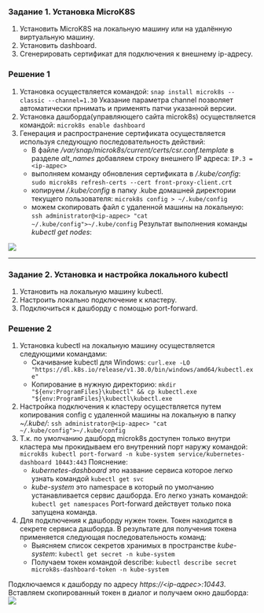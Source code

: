 ### Задание 1. Установка MicroK8S

1. Установить MicroK8S на локальную машину или на удалённую виртуальную машину.
2. Установить dashboard.
3. Сгенерировать сертификат для подключения к внешнему ip-адресу.

### Решение 1

1. Установка осуществляется командой: 
   ```snap install microk8s --classic --channel=1.30``` 
   Указание параметра channel позволяет автоматически прнимать и применять патчи указанной версии.
2. Установка дашборда(управляющего сайта microk8s) осуществляется командой:
   ```microk8s enable dashboard```
3. Генерация и распространение сертификата осуществляется используя следующую последовательность действий:
    - В файле */var/snap/microk8s/current/certs/csr.conf.template* в разделе *alt_names* добавляем строку внешнего IP адреса:
      ```IP.3 = <ip-адрес>```
    - выполняем команду обновления сертификата в */.kube/config*:
      ```sudo microk8s refresh-certs --cert front-proxy-client.crt``` 
    - копируем */.kube/config* в  папку .kube домашней директории текущего пользователя:
      ```microk8s config > ~/.kube/config```
    - можем скопировать файл с удаленной машины на локальную:
      ```ssh administrator@<ip-адрес> "cat ~/.kube/config">~/.kube/config```
Результат выполнения команды *kubectl get nodes*:
<img src='images/microk8s-getnodes.png'/>

------

### Задание 2. Установка и настройка локального kubectl
1. Установить на локальную машину kubectl.
2. Настроить локально подключение к кластеру.
3. Подключиться к дашборду с помощью port-forward.

### Решение 2

1. Установка kubectl на локальную машину осуществляется следующими командами:
   - Скачивание kubectl для Windows:
     ```curl.exe -LO "https://dl.k8s.io/release/v1.30.0/bin/windows/amd64/kubectl.exe"```
   - Копирование в нужную директорию:
     ```mkdir "${env:ProgramFiles}\kubectl" && cp kubectl.exe "${env:ProgramFiles}\kubectl\kubectl.exe```  
2. Настройка подключения к кластеру осуществляется путем копирования config с удаленной машины на локальную в папку *~/.kube/*:
   ```ssh administrator@<ip-адрес> "cat ~/.kube/config">~/.kube/config```
3. Т.к. по умолчанию дашборд microk8s доступен только внутри кластера мы прокидываем его внутренний порт наружу командой:
   ```microk8s kubectl port-forward -n kube-system service/kubernetes-dashboard 10443:443```
   Пояснение:
   - *kubernetes-dashboard* это название сервиса которое легко узнать командой 
     ```kubectl get svc```
   - *kube-system* это namespace в который по умолчанию устанавливается сервис дашборда. Его легко узнать командой:
     ```kubectl get namespaces```
   Port-forward действует только пока запущена команда.
4. Для подключения к дашборду нужен токен. Токен находится в секрете сервиса дашборда. В результате для получения токена применяется следующая последовательность команд:
   - Выясняем список секретов хранимых в пространстве *kube-system*:
     ```kubectl get secret -n kube-system```
   - Получаем токен командой describe:
    ```kubectl describe secret microk8s-dashboard-token -n kube-system```
   
Подключаемся к дашборду по адресу *https://<ip-адрес>:10443*. Вставляем скопированный токен в диалог и получаем окно дашборда:
<img src='images/microk8s-dashboard.png'/>
